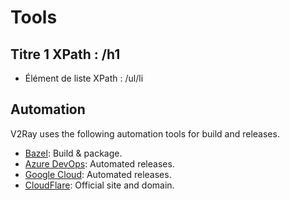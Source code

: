 # Tools

## Titre 1 XPath : /h1

* Élément de liste XPath : /ul/li

## Automation

V2Ray uses the following automation tools for build and releases.

* [Bazel](https://bazel.build/): Build & package.
* [Azure DevOps](https://dev.azure.com/): Automated releases.
* [Google Cloud](https://cloud.google.com/): Automated releases.
* [CloudFlare](https://cloudflare.com/): Official site and domain.